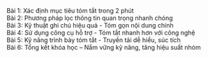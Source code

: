 Bài 1: Xác định mục tiêu tóm tắt trong 2 phút  
Bài 2: Phương pháp lọc thông tin quan trọng nhanh chóng  
Bài 3: Kỹ thuật ghi chú hiệu quả - Tóm gọn nội dung chính  
Bài 4: Sử dụng công cụ hỗ trợ - Tóm tắt nhanh hơn với công nghệ  
Bài 5: Kỹ năng trình bày tóm tắt - Truyền tải dễ hiểu, súc tích  
Bài 6: Tổng kết khóa học – Nắm vững kỹ năng, tăng hiệu suất nhóm